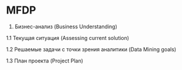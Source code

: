 # MFDP
1.  Бизнес-анализ (Business Understanding)

1.1 Текущая ситуация (Assessing current solution)

1.2 Решаемые задачи с точки зрения аналитики (Data Mining goals)

1.3 План проекта (Project Plan)
